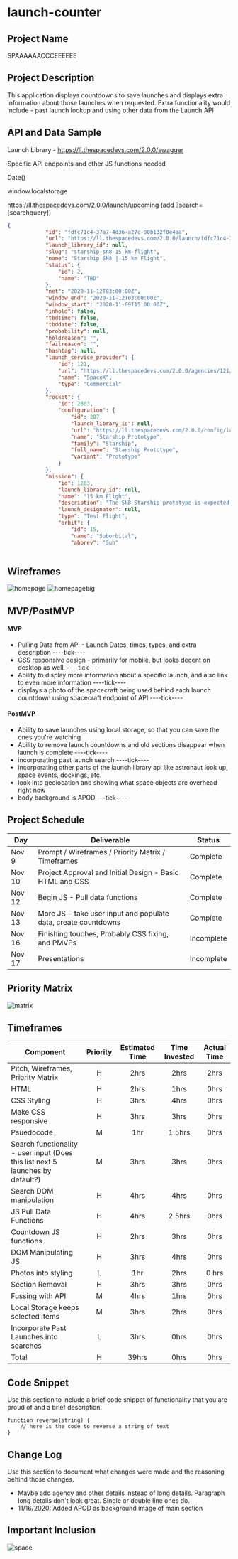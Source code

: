 # launch-counter

## Project Name

SPAAAAAACCCEEEEEE

## Project Description

This application displays countdowns to save launches and displays extra information about those launches when requested.
Extra functionality would include - past launch lookup and using other data from the Launch API

## API and Data Sample

Launch Library - https://ll.thespacedevs.com/2.0.0/swagger

Specific API endpoints and other JS functions needed

Date()

window.localstorage

https://ll.thespacedevs.com/2.0.0/launch/upcoming (add ?search=[searchquery])


```json
{
            "id": "fdfc71c4-37a7-4d36-a27c-90b132f0e4aa",
            "url": "https://ll.thespacedevs.com/2.0.0/launch/fdfc71c4-37a7-4d36-a27c-90b132f0e4aa/",
            "launch_library_id": null,
            "slug": "starship-sn8-15-km-flight",
            "name": "Starship SN8 | 15 km Flight",
            "status": {
                "id": 2,
                "name": "TBD"
            },
            "net": "2020-11-12T03:00:00Z",
            "window_end": "2020-11-12T03:00:00Z",
            "window_start": "2020-11-09T15:00:00Z",
            "inhold": false,
            "tbdtime": false,
            "tbddate": false,
            "probability": null,
            "holdreason": "",
            "failreason": "",
            "hashtag": null,
            "launch_service_provider": {
                "id": 121,
                "url": "https://ll.thespacedevs.com/2.0.0/agencies/121/",
                "name": "SpaceX",
                "type": "Commercial"
            },
            "rocket": {
                "id": 2803,
                "configuration": {
                    "id": 207,
                    "launch_library_id": null,
                    "url": "https://ll.thespacedevs.com/2.0.0/config/launcher/207/",
                    "name": "Starship Prototype",
                    "family": "Starship",
                    "full_name": "Starship Prototype",
                    "variant": "Prototype"
                }
            },
            "mission": {
                "id": 1203,
                "launch_library_id": null,
                "name": "15 km Flight",
                "description": "The SN8 Starship prototype is expected to perform a first flight to an altitude of 15 km or 50,000 ft.",
                "launch_designator": null,
                "type": "Test Flight",
                "orbit": {
                    "id": 15,
                    "name": "Suborbital",
                    "abbrev": "Sub"
             
```

## Wireframes

![homepage](/assets/Homepagev2.png "Homepage")
![homepagebig](/assets/desktopversion.png "Homepage big")

## MVP/PostMVP 

#### MVP 

- Pulling Data from API - Launch Dates, times, types, and extra description ----tick----
- CSS responsive design - primarily for mobile, but looks decent on desktop as well. ----tick----
- Ability to display more information about a specific launch, and also link to even more information ----tick----
- displays a photo of the spacecraft being used behind each launch countdown using spacecraft endpoint of API ----tick----


#### PostMVP  

- Ability to save launches using local storage, so that you can save the ones you're watching 
- Ability to remove launch countdowns and old sections disappear when launch is complete ----tick----
- incorporating past launch search ----tick----
- incorporating other parts of the launch library api like astronaut look up, space events, dockings, etc.
- look into geolocation and showing what space objects are overhead right now
- body background is APOD ---tick----

## Project Schedule

|  Day | Deliverable | Status
|---|---| ---|
|Nov 9| Prompt / Wireframes / Priority Matrix / Timeframes | Complete
|Nov 10| Project Approval and Initial Design - Basic HTML and CSS | Complete
|Nov 12| Begin JS - Pull data functions  | Complete
|Nov 13| More JS - take user input and populate data, create countdowns | Complete
|Nov 16| Finishing touches, Probably CSS fixing, and PMVPs | Incomplete
|Nov 17| Presentations | Incomplete

## Priority Matrix

![matrix](/assets/priority-matrix.png "priority matrix")

## Timeframes

| Component | Priority | Estimated Time | Time Invested | Actual Time |
| --- | :---: |  :---: | :---: | :---: |
| Pitch, Wireframes, Priority Matrix| H | 2hrs | 2hrs | 2hrs| 
| HTML | H | 2hrs| 1hrs | 0hrs |
| CSS Styling | H | 3hrs| 4hrs | 0hrs |
| Make CSS responsive | H | 3hrs| 3hrs | 0hrs |
| Psuedocode | M | 1hr | 1.5hrs | 0hrs |
| Search functionality - user input (Does this list next 5 launches by default?) | M | 3hrs | 3hrs | 0hrs |
| Search DOM manipulation | H | 4hrs| 4hrs | 0hrs |
| JS Pull Data Functions | H | 4hrs| 2.5hrs | 0hrs |
| Countdown JS functions | H | 2hrs| 3hrs | 0hrs |
| DOM Manipulating JS | H | 3hrs| 4hrs | 0hrs |
| Photos into styling| L | 1hr | 2hrs | 0 hrs|
| Section Removal | H | 3hrs| 3hrs | 0hrs |
| Fussing with API | M | 4hrs| 1hrs | 0hrs |
| Local Storage keeps selected items| M | 3hrs| 2hrs | 0hrs |
| Incorporate Past Launches into searches | L | 3hrs | 0hrs | 0hrs|
| Total | H | 39hrs| 0hrs | 0hrs |

## Code Snippet

Use this section to include a brief code snippet of functionality that you are proud of and a brief description.  

```
function reverse(string) {
	// here is the code to reverse a string of text
}
```

## Change Log
 Use this section to document what changes were made and the reasoning behind those changes.

 - Maybe add agency and other details instead of long details. Paragraph long details don't look great. Single or double line ones do.
 - 11/16/2020: Added APOD as background image of main section

 ## Important Inclusion
 ![space](/assets/spacecore.jpeg "spacecore")
